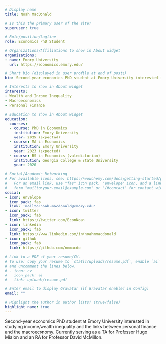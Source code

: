 ```yaml
---
# Display name
title: Noah MacDonald

# Is this the primary user of the site?
superuser: true

# Role/position/tagline
role: Economics PhD Student

# Organizations/Affiliations to show in About widget
organizations:
- name: Emory University
  url: https://economics.emory.edu/

# Short bio (displayed in user profile at end of posts)
bio: Second-year economics PhD student at Emory University interested in wealth and income inequality, macroeconomics, and personal finance. 

# Interests to show in About widget
interests:
- Wealth and Income Inequality
- Macroeconomics
- Personal Finance

# Education to show in About widget
education:
  courses:
  - course: PhD in Economics
    institution: Emory University
    year: 2025 (expected)
  - course: MA in Economics
    institution: Emory University
    year: 2023 (expected)
  - course: BS in Economics (valedictorian)
    institution: Georgia College & State University
    year: 2020

# Social/Academic Networking
# For available icons, see: https://wowchemy.com/docs/getting-started/page-builder/#icons
#   For an email link, use "fas" icon pack, "envelope" icon, and a link in the
#   form "mailto:your-email@example.com" or "/#contact" for contact widget.
social:
- icon: envelope
  icon_pack: fas
  link: 'mailto:noah.macdonald@emory.edu'
- icon: twitter
  icon_pack: fab
  link: https://twitter.com/EconNoah
- icon: linkedin
  icon_pack: fab
  link: https://www.linkedin.com/in/noahmmacdonald
- icon: github
  icon_pack: fab
  link: https://github.com/nmmacdo

# Link to a PDF of your resume/CV.
# To use: copy your resume to `static/uploads/resume.pdf`, enable `ai` icons in `params.toml`, 
# and uncomment the lines below.
# - icon: cv
#   icon_pack: ai
#   link: uploads/resume.pdf

# Enter email to display Gravatar (if Gravatar enabled in Config)
email: ""

# Highlight the author in author lists? (true/false)
highlight_name: true
---
```


Second-year economics PhD student at Emory University interested in studying income/wealth inequality and the links between personal finance and the macroeconomy. Currently serving as a TA for Professor Hugo Mialon and an RA for Professor David McMillon.